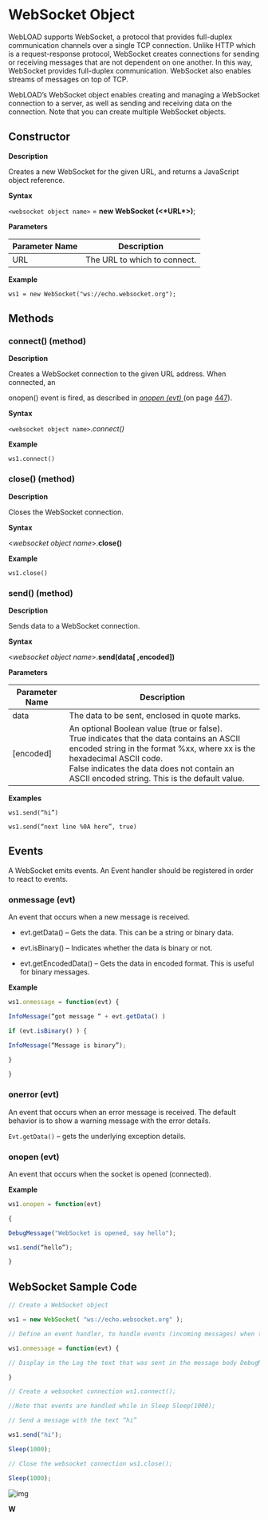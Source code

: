 # WebSocket Object

 

WebLOAD supports WebSocket, a protocol that provides full-duplex communication channels over a single TCP connection. Unlike HTTP which is a request-response protocol, WebSocket creates connections for sending or receiving messages that are not dependent on one another. In this way, WebSocket provides full-duplex communication. WebSocket also enables streams of messages on top of TCP.

 

WebLOAD’s WebSocket object enables creating and managing a WebSocket connection to a server, as well as sending and receiving data on the connection. Note that you can create multiple WebSocket objects.

 

 

## Constructor

 

**Description**

Creates a new WebSocket for the given URL, and returns a JavaScript object reference.

 

**Syntax**

`<websocket object name>` = **new WebSocket (<\*URL\*>)**;

**Parameters**

| **Parameter Name** | **Description**              |
| ------------------ | ---------------------------- |
| URL                | The URL to which to connect. |

**Example**

`ws1 = new WebSocket("ws://echo.websocket.org");`



## Methods



### connect() (method)

 

**Description**

Creates a WebSocket connection to the given URL address. When connected, an

onopen() event is fired, as described in [*onopen (evt)* ](#_bookmark576)(on page [447](#_bookmark576)).

 

**Syntax**

`<websocket object name>`.*connect()*

**Example**

`ws1.connect()`

 

### close() (method)

**Description**

Closes the WebSocket connection.

 

**Syntax**

<*websocket object name*>.**close()**

**Example**

`ws1.close()`

 

### send() (method)

**Description**

Sends data to a WebSocket connection.

 

**Syntax**

<*websocket object name*>.**send(data[ ,encoded])**

**Parameters**

 

| **Parameter Name** | **Description**                                              |
| ------------------ | ------------------------------------------------------------ |
| data               | The data to be sent, enclosed in quote marks.                |
| [encoded]          | An optional Boolean value (true or false). <br> True indicates that the  data contains an ASCII encoded string  in the format %xx, where xx is the hexadecimal ASCII code. <br> False indicates the data  does not contain an ASCII encoded string. This is the default value. |

 

**Examples**

`ws1.send(“hi”)`

`ws1.send(“next line %0A here”, true)`

 

## Events

 

A WebSocket emits events. An Event handler should be registered in order to react to events.

 

### onmessage (evt)

An event that occurs when a new message is received.

 

- evt.getData() – Gets the data. This can be a string or binary data.

- evt.isBinary() – Indicates whether the data is binary or not.

- evt.getEncodedData() – Gets the data in encoded format. This is useful for binary messages.


 

**Example**

```javascript
ws1.onmessage = function(evt) {

InfoMessage(“got message “ + evt.getData() )

if (evt.isBinary() ) {

InfoMessage(“Message is binary”);

}

}
```

 

### onerror (evt)

An event that occurs when an error message is received. The default behavior is to show a warning message with the error details.

 

`Evt.getData()` – gets the underlying exception details.

 

### onopen (evt)

An event that occurs when the socket is opened (connected).

 

**Example**

```javascript
ws1.onopen = function(evt) 

{ 

DebugMessage("WebSocket is opened, say hello"); 

ws1.send(“hello”);

}
```



## WebSocket Sample Code

 

```javascript
// Create a WebSocket object

ws1 = new WebSocket( "ws://echo.websocket.org" );

// Define an event handler, to handle events (incoming messages) when they occur

ws1.onmessage = function(evt) {

// Display in the Log the text that was sent in the message body DebugMessage("Server said:" + evt.getData());

}

// Create a websocket connection ws1.connect();

//Note that events are handled while in Sleep Sleep(1000);

// Send a message with the text “hi”

ws1.send("hi");

Sleep(1000);

// Close the websocket connection ws1.close();

Sleep(1000);
```



 

 

 

 

 

 

 

 

![img](file:///C:/Users/ASURA/AppData/Local/Temp/msohtmlclip1/01/clip_image005.gif)

**W**
